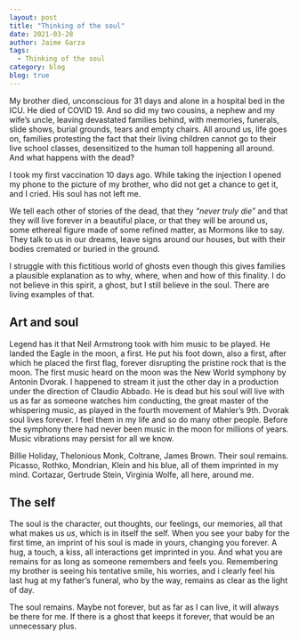 ```yaml
---
layout: post
title: "Thinking of the soul"
date: 2021-03-28
author: Jaime Garza
tags:
  - Thinking of the soul
category: blog
blog: true
---
```


My brother died, unconscious for 31 days and alone in a hospital bed in the ICU. He died of COVID 19. And so did my two cousins, a nephew and my wife’s uncle, leaving devastated families behind, with memories, funerals, slide shows, burial grounds, tears and empty chairs.  All around us, life goes on, families protesting the fact that their living children cannot go to their live school classes, desensitized to the human toll happening all around. And what happens with the dead?

I took my first vaccination 10 days ago. While taking the injection I opened my phone to the picture of my brother, who did not get a chance to get it, and I cried. His soul has not left me.

We tell each other of stories of the dead, that they  _“never truly die”_ and that they will live forever in a beautiful place, or that they will be around us, some ethereal figure made of some refined matter, as Mormons like to say. They talk to us in our dreams, leave signs around our houses, but with their bodies cremated or buried in the ground.

I struggle with this fictitious world of ghosts even though this gives families a plausible explanation as to why, where, when and how of this finality. I do not believe in this spirit, a ghost, but I still believe in the soul. There are living examples of that. 

## Art and soul

Legend has it that Neil Armstrong took with him music to be played. He landed the Eagle in the moon, a first. He put his foot down, also a first, after which he placed the first flag, forever disrupting the pristine rock that is the moon. The first music heard on the moon was the New World symphony by Antonin Dvorak. I happened to stream it just the other day in a production under the direction of Claudio Abbado.  He is dead but his soul will live with us as far as someone watches him conducting, the great master of the whispering music, as played in the fourth movement of Mahler’s 9th. Dvorak soul lives forever. I feel them in my life and so do many other people. Before the symphony there had never been music in the moon for millions of years. Music vibrations may persist for all we know. 

Billie Holiday, Thelonious Monk, Coltrane, James Brown. Their soul remains. Picasso, Rothko, Mondrian, Klein and his blue, all of them imprinted in my mind. Cortazar, Gertrude Stein, Virginia Wolfe, all here, around me. 

## The self

The soul is the character, out thoughts, our feelings, our memories, all that what makes us _us_, which is in itself the self. When you see your baby for the first time, an imprint of his soul is made in yours, changing you forever. A hug, a touch, a kiss, all interactions get imprinted in you. And what you are remains for as long as someone remembers and feels you. Remembering my brother is seeing his tentative smile, his worries, and i clearly feel his last hug at my father’s funeral, who by the way, remains as clear as the light of day.

The soul remains. Maybe not forever, but as far as I can live, it will always be there for me. If there is a ghost that keeps it forever, that would be an unnecessary plus.